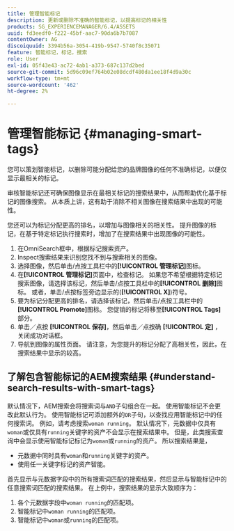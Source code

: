 ```yaml
---
title: 管理智能标记
description: 更新或删除不准确的智能标记，以提高标记的相关性
products: SG_EXPERIENCEMANAGER/6.4/ASSETS
uuid: fd3eedf0-f222-45bf-aac7-90da6b7b7087
contentOwner: AG
discoiquuid: 3394b56a-3054-419b-9547-5740f8c35071
feature: 智能标记，标记，搜索
role: User
exl-id: 05f43e43-ac72-4ab1-a373-687c137d2bed
source-git-commit: 5d96c09ef764b02e08dcdf480da1ee18f4d9a30c
workflow-type: tm+mt
source-wordcount: '462'
ht-degree: 2%

---
```


# 管理智能标记 {#managing-smart-tags}

您可以策划智能标记，以删除可能分配给您的品牌图像的任何不准确标记，以便仅显示最相关的标记。

审核智能标记还可确保图像显示在最相关标记的搜索结果中，从而帮助优化基于标记的图像搜索。 从本质上讲，这有助于消除不相关图像在搜索结果中出现的可能性。

您还可以为标记分配更高的排名，以增加与图像相关的相关性。 提升图像的标记，在基于特定标记执行搜索时，增加了在搜索结果中出现图像的可能性。

1. 在OmniSearch框中，根据标记搜索资产。
1. Inspect搜索结果来识别您找不到与搜索相关的图像。
1. 选择图像，然后单击/点按工具栏中的&#x200B;**[!UICONTROL 管理标记]**&#x200B;图标。
1. 在&#x200B;**[!UICONTROL 管理标记]**&#x200B;页面中，检查标记。 如果您不希望根据特定标记搜索图像，请选择该标记，然后单击/点按工具栏中的&#x200B;**[!UICONTROL 删除]**&#x200B;图标。 或者，单击/点按标签旁边显示的(**[!UICONTROL X]**)符号。
1. 要为标记分配更高的排名，请选择该标记，然后单击/点按工具栏中的&#x200B;**[!UICONTROL Promote]**&#x200B;图标。 您促销的标记将移至&#x200B;**[!UICONTROL Tags]**&#x200B;部分。
1. 单击／点按 **[!UICONTROL 保存]**，然后单击／点按确 **[!UICONTROL 定]** ，关闭成功对话框。
1. 导航到图像的属性页面。 请注意，为您提升的标记分配了高相关性，因此，在搜索结果中显示的较高。

## 了解包含智能标记的AEM搜索结果 {#understand-search-results-with-smart-tags}

默认情况下，AEM搜索会将搜索词与`AND`子句组合在一起。 使用智能标记不会更改此默认行为。 使用智能标记可添加额外的`OR`子句，以查找应用智能标记中的任何搜索词。 例如，请考虑搜索`woman running`。 默认情况下，元数据中仅具有`woman`或仅具有`running`关键字的资产不会显示在搜索结果中。 但是，此类搜索查询中会显示使用智能标记标记为`woman`或`running`的资产。 所以搜索结果是，

* 元数据中同时具有`woman`和`running`关键字的资产。
* 使用任一关键字标记的资产智能。

首先显示与元数据字段中的所有搜索词匹配的搜索结果，然后显示与智能标记中的任意搜索词匹配的搜索结果。 在上例中，搜索结果的显示大致顺序为：

1. 各个元数据字段中`woman running`的匹配项。
1. 智能标记中`woman running`的匹配项。
1. 智能标记中`woman`或`running`的匹配项。
